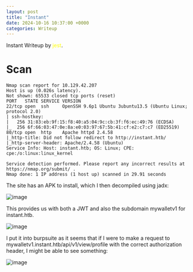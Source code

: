 ```yaml
---
layout: post
title: "Instant"
date: 2024-10-16 10:37:00 +0000
categories: Writeup
---
```

Instant Writeup by <span style="color:yellow">jest</span>.

# Scan

```
Nmap scan report for 10.129.42.207
Host is up (0.026s latency).
Not shown: 65533 closed tcp ports (reset)
PORT   STATE SERVICE VERSION
22/tcp open  ssh     OpenSSH 9.6p1 Ubuntu 3ubuntu13.5 (Ubuntu Linux; protocol 2.0)
| ssh-hostkey:
|   256 31:83:eb:9f:15:f8:40:a5:04:9c:cb:3f:f6:ec:49:76 (ECDSA)
|_  256 6f:66:03:47:0e:8a:e0:03:97:67:5b:41:cf:e2:c7:c7 (ED25519)
80/tcp open  http    Apache httpd 2.4.58
|_http-title: Did not follow redirect to http://instant.htb/
|_http-server-header: Apache/2.4.58 (Ubuntu)
Service Info: Host: instant.htb; OS: Linux; CPE: cpe:/o:linux:linux_kernel

Service detection performed. Please report any incorrect results at https://nmap.org/submit/ .
Nmap done: 1 IP address (1 host up) scanned in 29.91 seconds
```

The site has an APK to install, which I then decompiled using jadx:

![image](https://github.com/user-attachments/assets/5f10ee35-980b-49eb-95a9-8b49ee732518)

This provides us with both a JWT and also the subdomain mywalletv1 for instant.htb.

![image](https://github.com/user-attachments/assets/7effe06e-6dda-4241-bc78-fcd2e58a9288)

I put it into burpsuite as it seems that if I were to make a request to mywalletv1.instant.htb/api/v1/view/profile with the correct authorization header, I might be able to see something:

![image](https://github.com/user-attachments/assets/8cbb88b1-fe5a-4284-a97d-d0278c3612fe)
